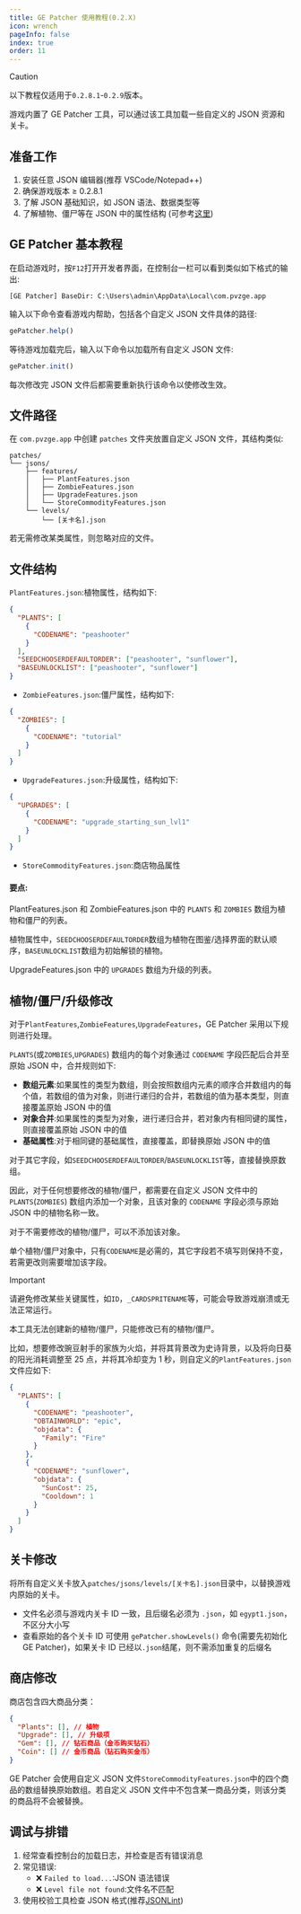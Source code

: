 ```yaml
---
title: GE Patcher 使用教程(0.2.X)
icon: wrench
pageInfo: false
index: true
order: 11
---
```


<script setup>
    import { onMounted } from 'vue';
    onMounted(() => {
        (window.adsbygoogle = window.adsbygoogle || []).push({});
    })
</script>

> [!caution]
> 以下教程仅适用于`0.2.8.1`-`0.2.9`版本。

游戏内置了 GE Patcher 工具，可以通过该工具加载一些自定义的 JSON 资源和关卡。

## 准备工作

1. 安装任意 JSON 编辑器(推荐 VSCode/Notepad++)
2. 确保游戏版本 ≥ 0.2.8.1
3. 了解 JSON 基础知识，如 JSON 语法、数据类型等
4. 了解植物、僵尸等在 JSON 中的属性结构 (可参考[这里](format.md))

<ins class="adsbygoogle"
     style="display:block"
     data-ad-client="ca-pub-2336226859954206"
     data-ad-slot="3900516289"
     data-ad-format="auto"
     data-full-width-responsive="true">
</ins>

## GE Patcher 基本教程

在启动游戏时，按`F12`打开开发者界面，在控制台一栏可以看到类似如下格式的输出:

```
[GE Patcher] BaseDir: C:\Users\admin\AppData\Local\com.pvzge.app
```

输入以下命令查看游戏内帮助，包括各个自定义 JSON 文件具体的路径:

```javascript
gePatcher.help()
```

等待游戏加载完后，输入以下命令以加载所有自定义 JSON 文件:

```javascript
gePatcher.init()
```

每次修改完 JSON 文件后都需要重新执行该命令以使修改生效。

## 文件路径

在 `com.pvzge.app` 中创建 `patches` 文件夹放置自定义 JSON 文件，其结构类似:

```
patches/
└── jsons/
    ├── features/
    │   ├── PlantFeatures.json
    │   ├── ZombieFeatures.json
    │   ├── UpgradeFeatures.json
    │   └── StoreCommodityFeatures.json
    └── levels/
        └── [关卡名].json
```

若无需修改某类属性，则忽略对应的文件。

## 文件结构

`PlantFeatures.json`:植物属性，结构如下:

```json
{
  "PLANTS": [
    {
      "CODENAME": "peashooter"
    }
  ],
  "SEEDCHOOSERDEFAULTORDER": ["peashooter", "sunflower"],
  "BASEUNLOCKLIST": ["peashooter", "sunflower"]
}
```

- `ZombieFeatures.json`:僵尸属性，结构如下:

```json
{
  "ZOMBIES": [
    {
      "CODENAME": "tutorial"
    }
  ]
}
```

- `UpgradeFeatures.json`:升级属性，结构如下:

```json
{
  "UPGRADES": [
    {
      "CODENAME": "upgrade_starting_sun_lvl1"
    }
  ]
}
```

- `StoreCommodityFeatures.json`:商店物品属性

#### 要点:

PlantFeatures.json 和 ZombieFeatures.json 中的 `PLANTS` 和 `ZOMBIES` 数组为植物和僵尸的列表。

植物属性中，`SEEDCHOOSERDEFAULTORDER`数组为植物在图鉴/选择界面的默认顺序，`BASEUNLOCKLIST`数组为初始解锁的植物。

UpgradeFeatures.json 中的 `UPGRADES` 数组为升级的列表。

## 植物/僵尸/升级修改

对于`PlantFeatures`,`ZombieFeatures`,`UpgradeFeatures`，GE Patcher 采用以下规则进行处理。

`PLANTS`(或`ZOMBIES`,`UPGRADES`) 数组内的每个对象通过 `CODENAME` 字段匹配后合并至原始 JSON 中，合并规则如下:

- **数组元素**:如果属性的类型为数组，则会按照数组内元素的顺序合并数组内的每个值，若数组的值为对象，则进行递归的合并，若数组的值为基本类型，则直接覆盖原始 JSON 中的值
- **对象合并**:如果属性的类型为对象，进行递归合并，若对象内有相同键的属性，则直接覆盖原始 JSON 中的值
- **基础属性**:对于相同键的基础属性，直接覆盖，即替换原始 JSON 中的值

对于其它字段，如`SEEDCHOOSERDEFAULTORDER`/`BASEUNLOCKLIST`等，直接替换原数组。

因此，对于任何想要修改的植物/僵尸，都需要在自定义 JSON 文件中的 `PLANTS`(`ZOMBIES`) 数组内添加一个对象，且该对象的 `CODENAME` 字段必须与原始 JSON 中的植物名称一致。

对于不需要修改的植物/僵尸，可以不添加该对象。

单个植物/僵尸对象中，只有`CODENAME`是必需的，其它字段若不填写则保持不变，若需更改则需要增加该字段。

> [!important]
> 请避免修改某些关键属性，如`ID`，`_CARDSPRITENAME`等，可能会导致游戏崩溃或无法正常运行。
>
> 本工具无法创建新的植物/僵尸，只能修改已有的植物/僵尸。

比如，想要修改豌豆射手的家族为火焰，并将其背景改为史诗背景，以及将向日葵的阳光消耗调整至 25 点，并将其冷却变为 1 秒，则自定义的`PlantFeatures.json`文件应如下:

```json
{
  "PLANTS": [
    {
      "CODENAME": "peashooter",
      "OBTAINWORLD": "epic",
      "objdata": {
        "Family": "Fire"
      }
    },
    {
      "CODENAME": "sunflower",
      "objdata": {
        "SunCost": 25,
        "Cooldown": 1
      }
    }
  ]
}
```

## 关卡修改

将所有自定义关卡放入`patches/jsons/levels/[关卡名].json`目录中，以替换游戏内原始的关卡。

- 文件名必须与游戏内关卡 ID 一致，且后缀名必须为 `.json`，如 `egypt1.json`，不区分大小写
- 查看原始的各个关卡 ID 可使用 `gePatcher.showLevels()` 命令(需要先初始化 GE Patcher)，如果关卡 ID 已经以`.json`结尾，则不需添加重复的后缀名

## 商店修改

商店包含四大商品分类：

```json
{
  "Plants": [], // 植物
  "Upgrade": [], // 升级项
  "Gem": [], // 钻石商品（金币购买钻石）
  "Coin": [] // 金币商品（钻石购买金币）
}
```

GE Patcher 会使用自定义 JSON 文件`StoreCommodityFeatures.json`中的四个商品的数组替换原始数组。若自定义 JSON 文件中不包含某一商品分类，则该分类的商品将不会被替换。

## 调试与排错

1. 经常查看控制台的加载日志，并检查是否有错误消息
2. 常见错误:
   - ❌ `Failed to load...`:JSON 语法错误
   - ❌ `Level file not found`:文件名不匹配
3. 使用校验工具检查 JSON 格式(推荐[JSONLint](https://jsonlint.com/))
